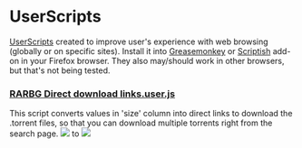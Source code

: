 # UserScripts
[UserScripts](https://en.wikipedia.org/wiki/Userscript) created to improve user's experience with web browsing (globally or on specific sites). Install it into [Greasemonkey](https://addons.mozilla.org/firefox/addon/greasemonkey/) or [Scriptish](https://addons.mozilla.org/firefox/addon/scriptish/) add-on in your Firefox browser. They also may/should work in other browsers, but that's not being tested.

### [RARBG Direct download links.user.js](https://github.com/Drugoy/UserScripts/blob/master/rarbg_direct_download.user.js)
This script converts values in 'size' column into direct links to download the .torrent files, so that you can download multiple torrents right from the search page.
<img src="http://i.imgur.com/S6VK64f.png">
to
<img src="http://i.imgur.com/AfWquCx.png">
